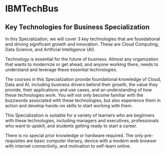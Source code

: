 # IBMTechBus
## Key Technologies for Business Specialization

In this Specialization, we will cover 3 key technologies that are foundational and driving significant growth and innovation. These are Cloud Computing, Data Science, and Artificial Intelligence (AI).

Technology is essential for the future of business. Almost any organization that wants to modernize or get ahead, and anyone working there, needs to understand and leverage these essential technologies.

The courses in this Specialization provide foundational knowledge of Cloud, Data and AI, including business drivers behind their growth, the value they provide, their applications and use cases, and an understanding of how these technologies work. You will not only become familiar with the buzzwords associated with these technologies, but also experience them in action and develop hands-on skills to start working with them.

This Specialization is suitable for a variety of learners who are beginners with these technologies, including managers and executives, professionals who want to upskill, and students getting ready to start a career.

There is no special prior knowledge or hardware required. The only pre-requisites are basic computer literacy, device with a modern web browser with internet connectivity, and motivation to self-learn online.

